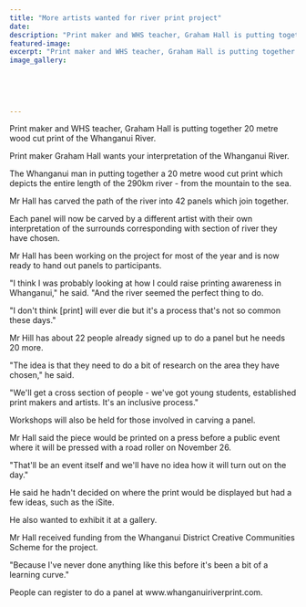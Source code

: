 ```yaml
---
title: "More artists wanted for river print project"
date: 
description: "Print maker and WHS teacher, Graham Hall is putting together 20 metre wood cut print of the Whanganui River, Wanganui Chronicle article on 12/9/16..."
featured-image: 
excerpt: "Print maker and WHS teacher, Graham Hall is putting together 20 metre wood cut print of the Whanganui River."
image_gallery:
	
	
	
	
	
---
```


<p>Print maker and WHS teacher, Graham Hall is putting together 20 metre wood cut print of the Whanganui River.</p>
<p>Print maker Graham Hall wants your interpretation of the Whanganui River.</p>
<p>The Whanganui man in putting together a 20 metre wood cut print which depicts the entire length of the 290km river - from the mountain to the sea.</p>
<p>Mr Hall has carved the path of the river into 42 panels which join together.</p>
<p>Each panel will now be carved by a different artist with their own interpretation of the surrounds corresponding with section of river they have chosen.</p>
<p>Mr Hall has been working on the project for most of the year and is now ready to hand out panels to participants.</p>
<p>"I think I was probably looking at how I could raise printing awareness in Whanganui," he said. "And the river seemed the perfect thing to do.</p>
<p>"I don't think [print] will ever die but it's a process that's not so common these days."</p>
<p>Mr Hill has about 22 people already signed up to do a panel but he needs 20 more.</p>
<p>"The idea is that they need to do a bit of research on the area they have chosen," he said.</p>
<p>"We'll get a cross section of people - we've got young students, established print makers and artists. It's an inclusive process."</p>
<p>Workshops will also be held for those involved in carving a panel.</p>
<p>Mr Hall said the piece would be printed on a press before a public event where it will be pressed with a road roller on November 26.</p>
<p>"That'll be an event itself and we'll have no idea how it will turn out on the day."</p>
<p>He said he hadn't decided on where the print would be displayed but had a few ideas, such as the iSite.</p>
<p>He also wanted to exhibit it at a gallery.</p>
<p>Mr Hall received funding from the Whanganui District Creative Communities Scheme for the project.</p>
<p>"Because I've never done anything like this before it's been a bit of a learning curve."</p>
<p>People can register to do a panel at www.whanganuiriverprint.com.</p>


